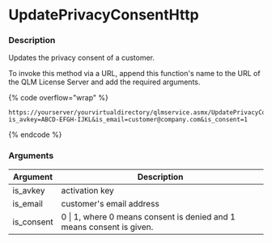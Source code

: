 # UpdatePrivacyConsentHttp

### Description

Updates the privacy consent of a customer.

To invoke this method via a URL, append this function's name to the URL of the QLM License Server and add the required arguments.

{% code overflow="wrap" %}
```http
https://yourserver/yourvirtualdirectory/qlmservice.asmx/UpdatePrivacyConsentHttp?is_avkey=ABCD-EFGH-IJKL&is_email=customer@company.com&is_consent=1
```
{% endcode %}

### Arguments

| Argument    | Description                                                           |
| ----------- | --------------------------------------------------------------------- |
| is\_avkey   | activation key                                                        |
| is\_email   | customer's email address                                              |
| is\_consent | 0 \| 1, where 0 means consent is denied and 1 means consent is given. |
